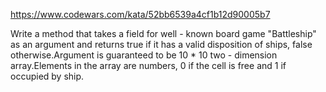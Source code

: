 https://www.codewars.com/kata/52bb6539a4cf1b12d90005b7

Write a method that takes a field for well - known
board game "Battleship" as an argument and returns true if it has a valid disposition of ships,
false otherwise.Argument is guaranteed to be 10 * 10 two - dimension array.Elements in the array are numbers,
0 if the cell is free and 1 if occupied by ship.